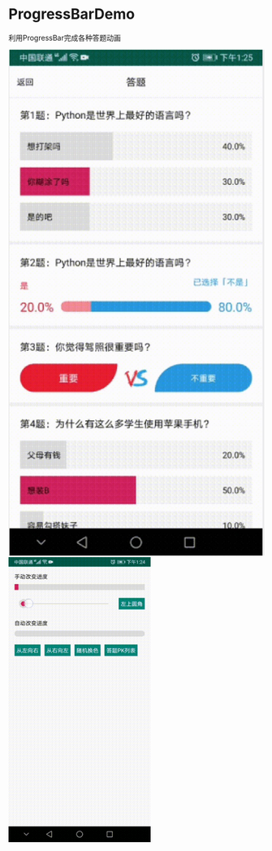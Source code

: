 # ProgressBarDemo
利用ProgressBar完成各种答题动画

![image](https://github.com/KarenKaKa/ProgressBarDemo/blob/master/images/1585622962709.jpg)
![image](https://github.com/KarenKaKa/ProgressBarDemo/blob/master/images/20200330135241789.gif)
